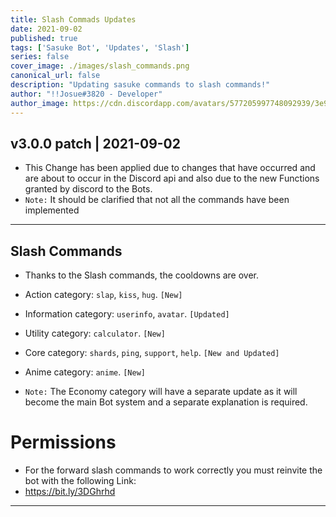 ```yaml
---
title: Slash Commads Updates
date: 2021-09-02
published: true
tags: ['Sasuke Bot', 'Updates', 'Slash']
series: false
cover_image: ./images/slash_commands.png
canonical_url: false
description: "Updating sasuke commands to slash commands!"
author: "!!Josue#3820 - Developer"
author_image: https://cdn.discordapp.com/avatars/577205997748092939/3e90059aa304d5dbb6cfe05fcdbcea84.webp?size=1024
---
```


## v3.0.0 patch | 2021-09-02

- This Change has been applied due to changes that have occurred and are about to occur in the Discord api and also due to the new Functions granted by discord to the Bots.
- `Note:` It should be clarified that not all the commands have been implemented

---

## Slash Commands
- Thanks to the Slash commands, the cooldowns are over.

- Action category: `slap`, `kiss`, `hug`. `[New]`
- Information category: `userinfo`, `avatar`. `[Updated]`
- Utility category: `calculator`. `[New]`
- Core category: `shards`, `ping`, `support`, `help`. `[New and Updated]`
- Anime category: `anime`. `[New]`

- `Note:` The Economy category will have a separate update as it will become the main Bot system and a separate explanation is required.

# Permissions

- For the forward slash commands to work correctly you must reinvite the bot with the following Link: 
- https://bit.ly/3DGhrhd

---



